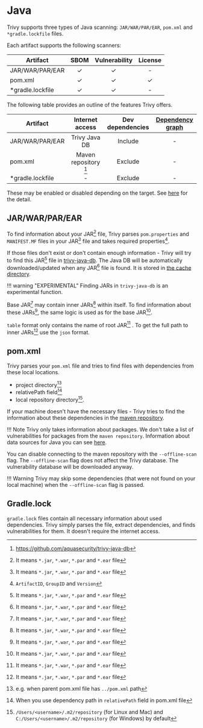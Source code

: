 # Java
Trivy supports three types of Java scanning: `JAR/WAR/PAR/EAR`, `pom.xml` and `*gradle.lockfile` files.

Each artifact supports the following scanners:

| Artifact         | SBOM  | Vulnerability | License |
| ---------------- | :---: | :-----------: | :-----: |
| JAR/WAR/PAR/EAR  |   ✓   |       ✓       |    -    |
| pom.xml          |   ✓   |       ✓       |    ✓    |
| *gradle.lockfile |   ✓   |       ✓       |    -    |

The following table provides an outline of the features Trivy offers.

| Artifact         |    Internet access    | Dev dependencies | [Dependency graph][dependency-graph] |
|------------------|:---------------------:|:----------------:|:------------------------------------:|
| JAR/WAR/PAR/EAR  |     Trivy Java DB     |     Include      |                  -                   |
| pom.xml          | Maven repository [^1] |     Exclude      |                  -                   |
| *gradle.lockfile |           -           |     Exclude      |                  -                   |

These may be enabled or disabled depending on the target.
See [here](./index.md) for the detail.

## JAR/WAR/PAR/EAR
To find information about your JAR[^2] file, Trivy parses `pom.properties` and `MANIFEST.MF` files in your JAR[^2] file and takes required properties[^3].

If those files don't exist or don't contain enough information - Trivy will try to find this JAR[^2] file in [trivy-java-db](https://github.com/aquasecurity/trivy-java-db).
The Java DB will be automatically downloaded/updated when any JAR[^2] file is found.
It is stored in [the cache directory](../../configuration/cache.md#cache-directory).

!!! warning "EXPERIMENTAL"
    Finding JARs in `trivy-java-db` is an experimental function.

Base JAR[^2] may contain inner JARs[^2] within itself.
To find information about these JARs[^2], the same logic is used as for the base JAR[^2].

`table` format only contains the name of root JAR[^2] . To get the full path to inner JARs[^2] use the `json` format.

## pom.xml
Trivy parses your `pom.xml` file and tries to find files with dependencies from these local locations.

- project directory[^4]
- relativePath field[^5]
- local repository directory[^6].

If your machine doesn't have the necessary files - Trivy tries to find the information about these dependencies in the [maven repository](https://repo.maven.apache.org/maven2/).

!!! Note
    Trivy only takes information about packages. We don't take a list of vulnerabilities for packages from the `maven repository`.
    Information about data sources for Java you can see [here](../../scanner/vulnerability.md#data-sources_1).

You can disable connecting to the maven repository with the `--offline-scan` flag.
The `--offline-scan` flag does not affect the Trivy database.
The vulnerability database will be downloaded anyway.

!!! Warning
    Trivy may skip some dependencies (that were not found on your local machine) when the `--offline-scan` flag is passed.

## Gradle.lock
`gradle.lock` files contain all necessary information about used dependencies.
Trivy simply parses the file, extract dependencies, and finds vulnerabilities for them.
It doesn't require the internet access.

[^1]: https://github.com/aquasecurity/trivy-java-db
[^1]: Uses maven repository to get information about dependencies. Internet access required.
[^2]: It means `*.jar`, `*.war`, `*.par` and `*.ear` file
[^3]: `ArtifactID`, `GroupID` and `Version`
[^4]: e.g. when parent pom.xml file has `../pom.xml` path
[^5]: When you use dependency path in `relativePath` field in pom.xml file
[^6]: `/Users/<username>/.m2/repository` (for Linux and Mac) and `C:/Users/<username>/.m2/repository` (for Windows) by default

[dependency-graph]: ../../configuration/reporting.md#show-origins-of-vulnerable-dependencies